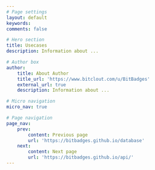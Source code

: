 ```yaml
---
# Page settings
layout: default
keywords:
comments: false

# Hero section
title: Usecases
description: Information about ...

# Author box
author:
    title: About Author
    title_url: 'https://www.bitclout.com/u/BitBadges'
    external_url: true
    description: Information about ...

# Micro navigation
micro_nav: true

# Page navigation
page_nav:
    prev:
        content: Previous page
        url: 'https://bitbadges.github.io/database'
    next:
        content: Next page
        url: 'https://bitbadges.github.io/api/'
---
```

